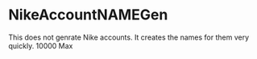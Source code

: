 # NikeAccountNAMEGen
This does not genrate Nike accounts. It creates the names for them very quickly. 10000 Max
